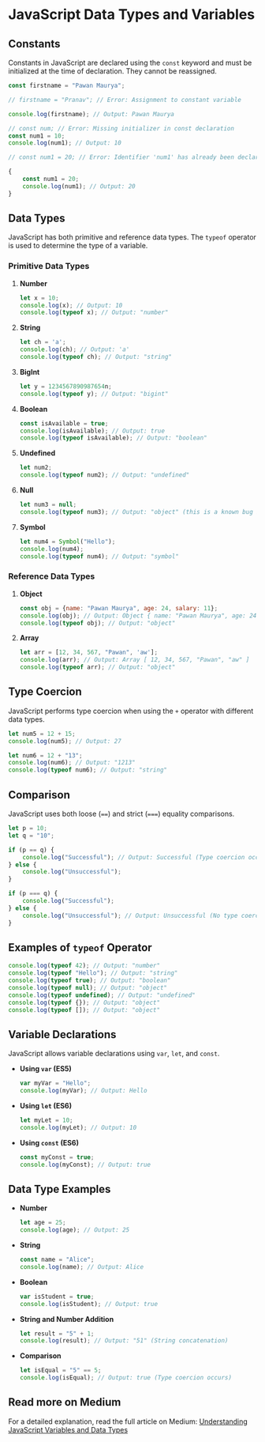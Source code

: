 
# JavaScript Data Types and Variables

## Constants

Constants in JavaScript are declared using the `const` keyword and must be initialized at the time of declaration. They cannot be reassigned.

```javascript
const firstname = "Pawan Maurya";

// firstname = "Pranav"; // Error: Assignment to constant variable

console.log(firstname); // Output: Pawan Maurya

// const num; // Error: Missing initializer in const declaration
const num1 = 10;
console.log(num1); // Output: 10

// const num1 = 20; // Error: Identifier 'num1' has already been declared

{
    const num1 = 20;
    console.log(num1); // Output: 20
}
```

## Data Types

JavaScript has both primitive and reference data types. The `typeof` operator is used to determine the type of a variable.

### Primitive Data Types

1. **Number**
    ```javascript
    let x = 10;
    console.log(x); // Output: 10
    console.log(typeof x); // Output: "number"
    ```

2. **String**
    ```javascript
    let ch = 'a';
    console.log(ch); // Output: 'a'
    console.log(typeof ch); // Output: "string"
    ```

3. **BigInt**
    ```javascript
    let y = 1234567890987654n;
    console.log(typeof y); // Output: "bigint"
    ```

4. **Boolean**
    ```javascript
    const isAvailable = true;
    console.log(isAvailable); // Output: true
    console.log(typeof isAvailable); // Output: "boolean"
    ```

5. **Undefined**
    ```javascript
    let num2;
    console.log(typeof num2); // Output: "undefined"
    ```

6. **Null**
    ```javascript
    let num3 = null;
    console.log(typeof num3); // Output: "object" (this is a known bug in JavaScript)
    ```

7. **Symbol**
    ```javascript
    let num4 = Symbol("Hello");
    console.log(num4);
    console.log(typeof num4); // Output: "symbol"
    ```

### Reference Data Types

1. **Object**
    ```javascript
    const obj = {name: "Pawan Maurya", age: 24, salary: 11};
    console.log(obj); // Output: Object { name: "Pawan Maurya", age: 24, salary: 11 }
    console.log(typeof obj); // Output: "object"
    ```

2. **Array**
    ```javascript
    let arr = [12, 34, 567, "Pawan", 'aw'];
    console.log(arr); // Output: Array [ 12, 34, 567, "Pawan", "aw" ]
    console.log(typeof arr); // Output: "object"
    ```

## Type Coercion

JavaScript performs type coercion when using the `+` operator with different data types.

```javascript
let num5 = 12 + 15;
console.log(num5); // Output: 27

let num6 = 12 + "13";
console.log(num6); // Output: "1213"
console.log(typeof num6); // Output: "string"
```

## Comparison

JavaScript uses both loose (`==`) and strict (`===`) equality comparisons.

```javascript
let p = 10;
let q = "10";

if (p == q) {
    console.log("Successful"); // Output: Successful (Type coercion occurs)
} else {
    console.log("Unsuccessful");
}

if (p === q) {
    console.log("Successful");
} else {
    console.log("Unsuccessful"); // Output: Unsuccessful (No type coercion)
}
```

## Examples of `typeof` Operator

```javascript
console.log(typeof 42); // Output: "number"
console.log(typeof "Hello"); // Output: "string"
console.log(typeof true); // Output: "boolean"
console.log(typeof null); // Output: "object" 
console.log(typeof undefined); // Output: "undefined"
console.log(typeof {}); // Output: "object"
console.log(typeof []); // Output: "object"
```

## Variable Declarations

JavaScript allows variable declarations using `var`, `let`, and `const`.

- **Using `var` (ES5)**
    ```javascript
    var myVar = "Hello";
    console.log(myVar); // Output: Hello
    ```

- **Using `let` (ES6)**
    ```javascript
    let myLet = 10;
    console.log(myLet); // Output: 10
    ```

- **Using `const` (ES6)**
    ```javascript
    const myConst = true;
    console.log(myConst); // Output: true
    ```

## Data Type Examples

- **Number**
    ```javascript
    let age = 25;
    console.log(age); // Output: 25
    ```

- **String**
    ```javascript
    const name = "Alice";
    console.log(name); // Output: Alice
    ```

- **Boolean**
    ```javascript
    var isStudent = true;
    console.log(isStudent); // Output: true
    ```

- **String and Number Addition**
    ```javascript
    let result = "5" + 1;
    console.log(result); // Output: "51" (String concatenation)
    ```

- **Comparison**
    ```javascript
    let isEqual = "5" == 5;
    console.log(isEqual); // Output: true (Type coercion occurs)
    ```

## Read more on Medium

For a detailed explanation, read the full article on Medium: [Understanding JavaScript Variables and Data Types](https://medium.com/@pawan2505/understanding-javascript-variables-and-data-types-d0e4ad171bab)

